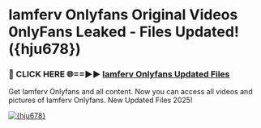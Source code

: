 # Iamferv Onlyfans Original Videos 0nlyFans Leaked - Files Updated! ({hju678})

<h3>🔴 CLICK HERE 🌐==►► <a href="https://tinyurl.com/ms9xzufz" rel="nofollow">Iamferv Onlyfans Updated Files</a></h3>

Get Iamferv Onlyfans and all content. Now you can access all videos and pictures of Iamferv Onlyfans. New Updated Files 2025!

[![{hju678}](https://i.imgur.com/PQ7UWWw.gif)](https://tinyurl.com/ms9xzufz)